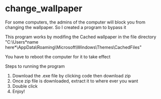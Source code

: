 # change_wallpaper
For some computers, the admins of the computer will block you from changing the wallpaper. So I created a program to bypass it

This program works by modifing the Cached wallpaper in the file directory "C:\Users\*name here*\AppData\Roaming\Microsoft\Windows\Themes\CachedFiles"

You have to reboot the computer for it to take effect

Steps to running the program
1) Download the .exe file by clicking code then download zip
2) Once zip file is downloaded, extract it to where ever you want
3) Double click
4) Enjoy!
